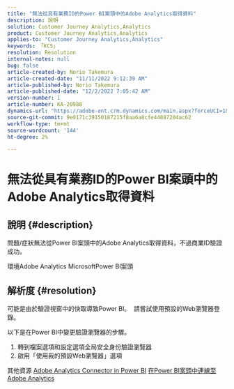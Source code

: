 ```yaml
---
title: "無法從具有業務ID的Power BI案頭中的Adobe Analytics取得資料"
description: 說明
solution: Customer Journey Analytics,Analytics
product: Customer Journey Analytics,Analytics
applies-to: "Customer Journey Analytics,Analytics"
keywords: 「KCS」
resolution: Resolution
internal-notes: null
bug: false
article-created-by: Norio Takemura
article-created-date: "11/11/2022 9:12:39 AM"
article-published-by: Norio Takemura
article-published-date: "12/2/2022 7:05:42 AM"
version-number: 1
article-number: KA-20988
dynamics-url: "https://adobe-ent.crm.dynamics.com/main.aspx?forceUCI=1&pagetype=entityrecord&etn=knowledgearticle&id=53b0f3fb-a061-ed11-9561-6045bd0065f9"
source-git-commit: 9e0171c39150187215f8aa6a8cfe44887204ac62
workflow-type: tm+mt
source-wordcount: '144'
ht-degree: 2%

---
```


# 無法從具有業務ID的Power BI案頭中的Adobe Analytics取得資料

## 說明 {#description}


問題/症狀無法從Power BI案頭中的Adobe Analytics取得資料，不過商業ID驗證成功。

環境Adobe Analytics MicrosoftPower BI案頭


## 解析度 {#resolution}


可能是由於驗證視窗中的快取導致Power BI。  請嘗試使用預設的Web瀏覽器登錄。

以下是在Power BI中變更驗證瀏覽器的步驟。
1. 轉到檔案選項和設定選項全局安全身份驗證瀏覽器
2. 啟用「使用我的預設Web瀏覽器」選項

其他資源
[Adobe Analytics Connector in Power BI](https://experienceleague.adobe.com/docs/analytics-learn/tutorials/integrations/power-bi/adobe-analytics-connector-in-power-bi.html?lang=en)
[在Power BI案頭中連線至Adobe Analytics](https://learn.microsoft.com/en-us/power-bi/connect-data/desktop-connect-adobe-analytics)

